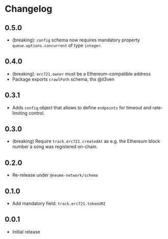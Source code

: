 # Changelog

## 0.5.0

- (breaking): `config` schema now requires mandatory property
  `queue.options.concurrent` of type `integer`.

## 0.4.0

- (breaking): `erc721.owner` must be a Ethereum-compatible address
- Package exports `crawlPath` schema, thx @il3ven

## 0.3.1

- Adds `config` object that allows to define `endpoints` for timeout and
  rate-limiting control.

## 0.3.0

- (breaking) Require `track.erc721.createdAt` as e.g. the Ethereum block number
  a song was registered on-chain.

## 0.2.0

- Re-release under `@neume-network/schema`

## 0.1.0

- Add mandatory field: `track.erc721.tokenURI`

## 0.0.1

- Initial release
